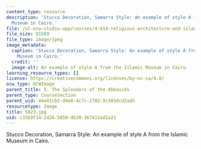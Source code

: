 ```yaml
---
content_type: resource
description: 'Stucco Decoration, Samarra Style: An example of style A from the Islamic
  Museum in Cairo.'
file: /ol-ocw-studio-app/courses/4-614-religious-architecture-and-islamic-cultures-fall-2002/c33b9f1424265850db39367412ad1a23_5023.jpg
file_size: 81569
file_type: image/jpeg
image_metadata:
  caption: 'Stucco Decoration, Samarra Style: An example of style A from the Islamic
    Museum in Cairo.'
  credit: ''
  image-alt: An example of style A from the Islamic Museum in Cairo.
learning_resource_types: []
license: https://creativecommons.org/licenses/by-nc-sa/4.0/
ocw_type: OCWImage
parent_title: 5. The Splendors of the Abbasids
parent_type: CourseSection
parent_uid: 44e81cb2-d4e8-4c7c-2702-9c303dcd2ad5
resourcetype: Image
title: 5023.jpg
uid: c33b9f14-2426-5850-db39-367412ad1a23
---
```

Stucco Decoration, Samarra Style: An example of style A from the Islamic Museum in Cairo.